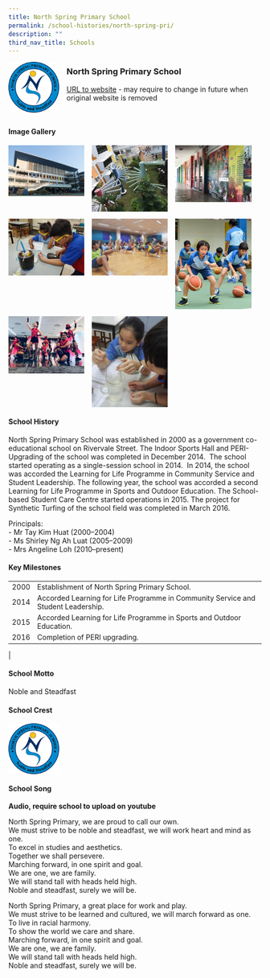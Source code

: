```yaml
---
title: North Spring Primary School
permalink: /school-histories/north-spring-pri/
description: ""
third_nav_title: Schools
---
```

<img src="/images/northspringpri1.png" style="width:20%;margin-right:15px;" align = "left">

### **North Spring Primary School**
[URL to website](https://northspringpri.moe.edu.sg/) - may require to change in future when original website is removed

<br clear="left">

#### **Image Gallery**

<p><a href="https://d1yxymztqoj7qn.amplifyapp.com/images/northspringpri2.jpg">  
<img src="/images/northspringpri2.jpg" style="width:30%;margin-right:15px;" align = "left">
</a></p>

<p><a href="https://d1yxymztqoj7qn.amplifyapp.com/images/northspringpri3.jpg">  
<img src="/images/northspringpri3.jpg" style="width:30%;margin-right:15px;" align = "left">
</a></p>

<p><a href="https://d1yxymztqoj7qn.amplifyapp.com/images/northspringpri4.jpg">  
<img src="/images/northspringpri4.jpg" style="width:30%;margin-right:15px;" align = "left">
</a></p>

<br clear="left">

<p><a href="https://d1yxymztqoj7qn.amplifyapp.com/images/northspringpri5.jpg">  
<img src="/images/northspringpri5.jpg" style="width:30%;margin-right:15px;" align = "left">
</a></p>

<p><a href="https://d1yxymztqoj7qn.amplifyapp.com/images/northspringpri6.jpg">  
<img src="/images/northspringpri6.jpg" style="width:30%;margin-right:15px;" align = "left">
</a></p>

<p><a href="https://d1yxymztqoj7qn.amplifyapp.com/images/northspringpri7.jpg">  
<img src="/images/northspringpri7.jpg" style="width:30%;margin-right:15px;" align = "left">
</a></p>

<br clear="left">

<p><a href="https://d1yxymztqoj7qn.amplifyapp.com/images/northspringpri8.jpg">  
<img src="/images/northspringpri8.jpg" style="width:30%;margin-right:15px;" align = "left">
</a></p>

<p><a href="https://d1yxymztqoj7qn.amplifyapp.com/images/northspringpri9.jpg">  
<img src="/images/northspringpri9.jpg" style="width:30%;margin-right:15px;" align = "left">
</a></p>

<br clear="left">

#### **School History**
North Spring Primary School was established in 2000 as a government co-educational school on Rivervale Street. The Indoor Sports Hall and PERI-Upgrading of the school was completed in December 2014.  The school started operating as a single-session school in 2014.  In 2014, the school was accorded the Learning for Life Programme in Community Service and Student Leadership. The following year, the school was accorded a second Learning for Life Programme in Sports and Outdoor Education. The School-based Student Care Centre started operations in 2015. The project for Synthetic Turfing of the school field was completed in March 2016. 

Principals:<br>
\- Mr Tay Kim Huat (2000–2004)<br>
\- Ms Shirley Ng Ah Luat (2005–2009)<br>
\- Mrs Angeline Loh (2010–present)

#### **Key Milestones**

|  |  |
|:---:|---|
| 2000 | Establishment of North Spring Primary School. |
| 2014 | Accorded Learning for Life Programme in Community Service and Student Leadership. |
| 2015 | Accorded Learning for Life Programme in Sports and Outdoor Education. |
| 2016 | Completion of PERI upgrading. |
|

#### **School Motto**
Noble and Steadfast

#### **School Crest**
<img src="/images/northspringpri1.png" style="width:20%;margin-right:15px;" align = "left">

<br clear="left">

#### **School Song**
**Audio, require school to upload on youtube**

North Spring Primary, we are proud to call our own.<br>
We must strive to be noble and steadfast, we will work heart and mind as one.<br>
To excel in studies and aesthetics.<br>
Together we shall persevere.<br>
Marching forward, in one spirit and goal.<br>
We are one, we are family.<br>
We will stand tall with heads held high.<br>
Noble and steadfast, surely we will be.

North Spring Primary, a great place for work and play.<br>
We must strive to be learned and cultured, we will march forward as one.<br>
To live in racial harmony.<br>
To show the world we care and share.<br>
Marching forward, in one spirit and goal.<br>
We are one, we are family.<br>
We will stand tall with heads held high.<br>
Noble and steadfast, surely we will be.